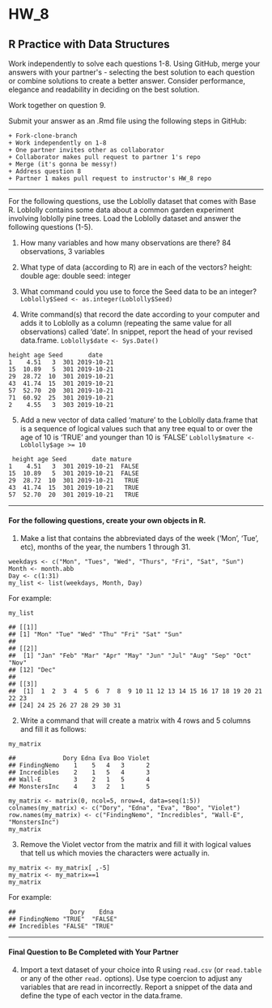 # HW_8
## R Practice with Data Structures

Work independently to solve each questions 1-8. Using GitHub, merge your answers with your partner's - selecting the best solution to each question or combine solutions to create a better answer.  Consider performance, elegance and readability in deciding on the best solution.

Work together on question 9.

Submit your answer as an .Rmd file using the following steps in GitHub:  

    + Fork-clone-branch 
    + Work independently on 1-8  
    + One partner invites other as collaborator  
    + Collaborator makes pull request to partner 1's repo  
    + Merge (it's gonna be messy!)  
    + Address question 8 
    + Partner 1 makes pull request to instructor's HW_8 repo  

***
For the following questions, use the Loblolly dataset that comes with Base R. Loblolly contains some data about a common garden experiment involving loblolly pine trees. Load the Loblolly dataset and answer the following questions (1-5).

1.  How many variables and how many observations are there?
84 observations, 3 variables

2.  What type of data (according to R) are in each of the vectors?
height: double
age: double
seed: integer

3.  What command could you use to force the Seed data to be an integer?
`Loblolly$Seed <- as.integer(Loblolly$Seed)`

4.  Write command(s) that record the date according to your computer and
    adds it to Loblolly as a column (repeating the same value for all
    observations) called ‘date’. In snippet, report the head of your
    revised data.frame.
`Loblolly$date <- Sys.Date()`

```
height age Seed       date
1    4.51   3  301 2019-10-21
15  10.89   5  301 2019-10-21
29  28.72  10  301 2019-10-21
43  41.74  15  301 2019-10-21
57  52.70  20  301 2019-10-21
71  60.92  25  301 2019-10-21
2    4.55   3  303 2019-10-21
```

5.  Add a new vector of data called ‘mature’ to the Loblolly data.frame
    that is a sequence of logical values such that any tree equal to or
    over the age of 10 is ‘TRUE’ and younger than 10 is ‘FALSE’
`Loblolly$mature <- Loblolly$age >= 10`

```
 height age Seed       date mature
1    4.51   3  301 2019-10-21  FALSE
15  10.89   5  301 2019-10-21  FALSE
29  28.72  10  301 2019-10-21   TRUE
43  41.74  15  301 2019-10-21   TRUE
57  52.70  20  301 2019-10-21   TRUE
```

------------------------------------------------------------------------
#### For the following questions, create your own objects in R.

1.  Make a list that contains the abbreviated days of the week (‘Mon’,
    ‘Tue’, etc), months of the year, the numbers 1 through 31.
```{R}
weekdays <- c("Mon", "Tues", "Wed", "Thurs", "Fri", "Sat", "Sun")
Month <- month.abb
Day <- c(1:31)
my_list <- list(weekdays, Month, Day)
```

For example:

    my_list

    ## [[1]]
    ## [1] "Mon" "Tue" "Wed" "Thu" "Fri" "Sat" "Sun"
    ## 
    ## [[2]]
    ##  [1] "Jan" "Feb" "Mar" "Apr" "May" "Jun" "Jul" "Aug" "Sep" "Oct" "Nov"
    ## [12] "Dec"
    ## 
    ## [[3]]
    ##  [1]  1  2  3  4  5  6  7  8  9 10 11 12 13 14 15 16 17 18 19 20 21 22 23
    ## [24] 24 25 26 27 28 29 30 31

2.  Write a command that will create a matrix with 4 rows and 5 columns
    and fill it as follows:

<!-- -->

    my_matrix

    ##             Dory Edna Eva Boo Violet
    ## FindingNemo    1    5   4   3      2
    ## Incredibles    2    1   5   4      3
    ## Wall-E         3    2   1   5      4
    ## MonstersInc    4    3   2   1      5

```{R}
my_matrix <- matrix(0, ncol=5, nrow=4, data=seq(1:5))
colnames(my_matrix) <- c("Dory", "Edna", "Eva", "Boo", "Violet")
row.names(my_matrix) <- c("FindingNemo", "Incredibles", "Wall-E", "MonstersInc")
my_matrix
```
3. Remove the Violet vector from the matrix and fill it with logical values that tell us which movies the characters were actually in.

```{R}
my_matrix <- my_matrix[ ,-5]
my_matrix <- my_matrix==1
my_matrix
```
For example:

<!-- -->

    ##               Dory    Edna   
    ## FindingNemo "TRUE"  "FALSE"
    ## Incredibles "FALSE" "TRUE"
    
***
#### Final Question to Be Completed with Your Partner
4. Import a text dataset of your choice into R using `read.csv` (or `read.table` or any of the other `read.` options). Use type coercion to adjust any variables that are read in incorrectly.  Report a snippet of the data and define the type of each vector in the data.frame.

